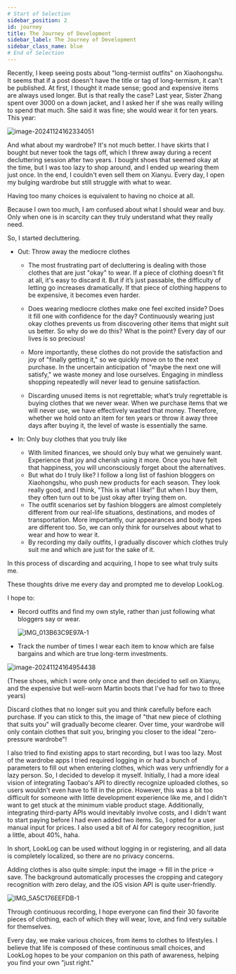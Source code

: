 ```yaml
---
# Start of Selection
sidebar_position: 2
id: journey
title: The Journey of Development
sidebar_label: The Journey of Development
sidebar_class_name: blue
# End of Selection
---
```

Recently, I keep seeing posts about "long-termist outfits" on Xiaohongshu. It seems that if a post doesn't have the title or tag of long-termism, it can't be published. At first, I thought it made sense; good and expensive items are always used longer. But is that really the case? Last year, Sister Zhang spent over 3000 on a down jacket, and I asked her if she was really willing to spend that much. She said it was fine; she would wear it for ten years. This year:

![image-20241124162334051](https://pub-8dffc52979c34362aa2dbe3a43f0792a.r2.dev/image-20241124162334051.png)

And what about my wardrobe? It's not much better. I have skirts that I bought but never took the tags off, which I threw away during a recent decluttering session after two years. I bought shoes that seemed okay at the time, but I was too lazy to shop around, and I ended up wearing them just once. In the end, I couldn't even sell them on Xianyu. Every day, I open my bulging wardrobe but still struggle with what to wear.

Having too many choices is equivalent to having no choice at all.

Because I own too much, I am confused about what I should wear and buy. Only when one is in scarcity can they truly understand what they really need.

So, I started decluttering.

* Out: Throw away the mediocre clothes

  * The most frustrating part of decluttering is dealing with those clothes that are just "okay" to wear. If a piece of clothing doesn't fit at all, it's easy to discard it. But if it’s just passable, the difficulty of letting go increases dramatically. If that piece of clothing happens to be expensive, it becomes even harder.
  * Does wearing mediocre clothes make one feel excited inside? Does it fill one with confidence for the day? Continuously wearing just okay clothes prevents us from discovering other items that might suit us better. So why do we do this? What is the point? Every day of our lives is so precious!

  * More importantly, these clothes do not provide the satisfaction and joy of "finally getting it," so we quickly move on to the next purchase. In the uncertain anticipation of "maybe the next one will satisfy," we waste money and lose ourselves. Engaging in mindless shopping repeatedly will never lead to genuine satisfaction.
  * Discarding unused items is not regrettable; what’s truly regrettable is buying clothes that we never wear. When we purchase items that we will never use, we have effectively wasted that money. Therefore, whether we hold onto an item for ten years or throw it away three days after buying it, the level of waste is essentially the same.

* In: Only buy clothes that you truly like
  * With limited finances, we should only buy what we genuinely want. Experience that joy and cherish using it more. Once you have felt that happiness, you will unconsciously forget about the alternatives.
  * But what do I truly like? I follow a long list of fashion bloggers on Xiaohongshu, who push new products for each season. They look really good, and I think, "This is what I like!" But when I buy them, they often turn out to be just okay after trying them on.
  * The outfit scenarios set by fashion bloggers are almost completely different from our real-life situations, destinations, and modes of transportation. More importantly, our appearances and body types are different too. So, we can only think for ourselves about what to wear and how to wear it.
  * By recording my daily outfits, I gradually discover which clothes truly suit me and which are just for the sake of it.

In this process of discarding and acquiring, I hope to see what truly suits me.

These thoughts drive me every day and prompted me to develop LookLog.

I hope to:

* Record outfits and find my own style, rather than just following what bloggers say or wear.

  ![IMG_013B63C9E97A-1](https://pub-8dffc52979c34362aa2dbe3a43f0792a.r2.dev/IMG_013B63C9E97A-1.jpeg)

* Track the number of times I wear each item to know which are false bargains and which are true long-term investments.

![image-20241124164954438](https://pub-8dffc52979c34362aa2dbe3a43f0792a.r2.dev/image-20241124164954438.png)

(These shoes, which I wore only once and then decided to sell on Xianyu, and the expensive but well-worn Martin boots that I've had for two to three years)

Discard clothes that no longer suit you and think carefully before each purchase. If you can stick to this, the image of "that new piece of clothing that suits you" will gradually become clearer. Over time, your wardrobe will only contain clothes that suit you, bringing you closer to the ideal "zero-pressure wardrobe"!

I also tried to find existing apps to start recording, but I was too lazy. Most of the wardrobe apps I tried required logging in or had a bunch of parameters to fill out when entering clothes, which was very unfriendly for a lazy person. So, I decided to develop it myself. Initially, I had a more ideal vision of integrating Taobao's API to directly recognize uploaded clothes, so users wouldn't even have to fill in the price. However, this was a bit too difficult for someone with little development experience like me, and I didn't want to get stuck at the minimum viable product stage. Additionally, integrating third-party APIs would inevitably involve costs, and I didn't want to start paying before I had even added two items. So, I opted for a user manual input for prices. I also used a bit of AI for category recognition, just a little, about 40%, haha.

In short, LookLog can be used without logging in or registering, and all data is completely localized, so there are no privacy concerns.

Adding clothes is also quite simple: input the image -> fill in the price -> save. The background automatically processes the cropping and category recognition with zero delay, and the iOS vision API is quite user-friendly.

![IMG_5A5C176EEFDB-1](https://pub-8dffc52979c34362aa2dbe3a43f0792a.r2.dev/image-20241124164954438.png)

Through continuous recording, I hope everyone can find their 30 favorite pieces of clothing, each of which they will wear, love, and find very suitable for themselves.

Every day, we make various choices, from items to clothes to lifestyles. I believe that life is composed of these continuous small choices, and LookLog hopes to be your companion on this path of awareness, helping you find your own "just right."